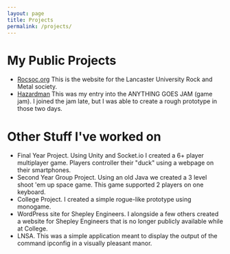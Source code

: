```yaml
---
layout: page
title: Projects
permalink: /projects/
---
```

# My Public Projects

- [Rocsoc.org](https://rocsoc.org/) This is the website for the Lancaster University Rock and Metal society.
- [Hazardman](https://moggrat.itch.io/hazardman)
This was my entry into the ANYTHING GOES JAM (game jam). I joined the jam late, but I was able to create a rough prototype in those two days.


# Other Stuff I've worked on

- Final Year Project. Using Unity and Socket.io I created a 6+ player multiplayer game. Players controller their "duck" using a webpage on their smartphones.
- Second Year Group Project. Using an old Java we created a 3 level shoot 'em up space game. This game supported 2 players on one keyboard.
- College Project. I created a simple rogue-like prototype using monogame.
- WordPress site for Shepley Engineers. I alongside a few others created a website for Shepley Engineers that is no longer publicly available while at College.
- LNSA. This was a simple application meant to display the output of the command ipconfig in a visually pleasant manor.
